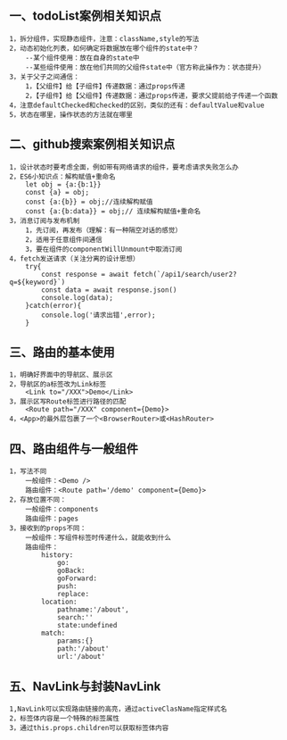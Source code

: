 ## 一、todoList案例相关知识点
    1，拆分组件，实现静态组件，注意：className,style的写法
    2，动态初始化列表，如何确定将数据放在哪个组件的state中？
        --某个组件使用：放在自身的state中
        --某些组件使用：放在他们共同的父组件state中（官方称此操作为：状态提升）
    3，关于父子之间通信：
        1，【父组件】给【子组件】传递数据：通过props传递
        2，【子组件】给【父组件】传递数据：通过props传递，要求父提前给子传递一个函数
    4，注意defaultChecked和checked的区别，类似的还有：defaultValue和value
    5，状态在哪里，操作状态的方法就在哪里
## 二、github搜索案例相关知识点
    1，设计状态时要考虑全面，例如带有网络请求的组件，要考虑请求失败怎么办
    2，ES6小知识点：解构赋值+重命名
        let obj = {a:{b:1}}
        const {a} = obj;
        const {a:{b}} = obj;//连续解构赋值
        const {a:{b:data}} = obj;// 连续解构赋值+重命名
    3，消息订阅与发布机制
        1，先订阅，再发布（理解：有一种隔空对话的感觉）
        2，适用于任意组件间通信
        3，要在组件的componentWillUnmount中取消订阅
    4，fetch发送请求（关注分离的设计思想）
        try{
            const response = await fetch(`/api1/search/user2?q=${keyword}`)
            const data = await response.json()
            console.log(data);
        }catch(error){
            console.log('请求出错',error);
        }
## 三、路由的基本使用
    1，明确好界面中的导航区、展示区
    2，导航区的a标签改为Link标签
        <Link to="/XXX">Demo</Link>
    3，展示区写Route标签进行路径的匹配
        <Route path="/XXX" component={Demo}>
    4，<App>的最外层包裹了一个<BrowserRouter>或<HashRouter>

## 四、路由组件与一般组件
    1，写法不同
        一般组件：<Demo />
        路由组件：<Route path='/demo' component={Demo}>
    2，存放位置不同：
        一般组件：components
        路由组件：pages
    3，接收到的props不同：
        一般组件：写组件标签时传递什么，就能收到什么
        路由组件：
            history:
                go:
                goBack:
                goForward:
                push:
                replace:
            location:
                pathname:'/about',
                search:''
                state:undefined
            match:
                params:{}
                path:'/about'
                url:'/about'

## 五、NavLink与封装NavLink
    1,NavLink可以实现路由链接的高亮，通过activeClasName指定样式名
    2，标签体内容是一个特殊的标签属性
    3，通过this.props.children可以获取标签体内容
